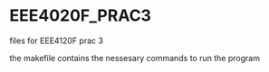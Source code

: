 # EEE4020F_PRAC3
files for EEE4120F prac 3

the makefile contains the nessesary commands to run the program
